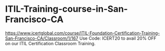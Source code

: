 # ITIL-Training-course-in-San-Francisco-CA
https://www.icertglobal.com/course/ITIL-Foundation-Certification-Training-San-Francisco-CA/Classroom/1/167      Use Code: ICERT20 to avail 20% OFF on our ITIL Certification Classroom Training.
